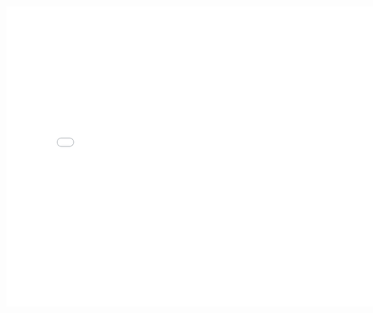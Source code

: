
<iframe width="800" height="600" frameborder="0" 
        scrolling="no" marginheight="0" marginwidth="0" 
        src="p11_violinObjetivos.html">
</iframe>
